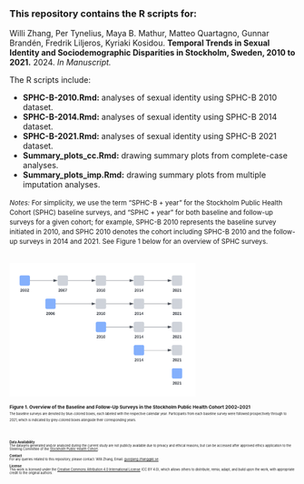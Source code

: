 ### This repository contains the R scripts for:

Willi Zhang, Per Tynelius, Maya B. Mathur, Matteo Quartagno, Gunnar Brandén, Fredrik Liljeros, Kyriaki Kosidou. **Temporal Trends in Sexual Identity and Sociodemographic Disparities in Stockholm, Sweden, 2010 to 2021.** 2024. _In Manuscript._

The R scripts include:
* **SPHC-B-2010.Rmd:** analyses of sexual identity using SPHC-B 2010 dataset.
* **SPHC-B-2014.Rmd:** analyses of sexual identity using SPHC-B 2014 dataset.
* **SPHC-B-2021.Rmd:** analyses of sexual identity using SPHC-B 2021 dataset.
* **Summary_plots_cc.Rmd:** drawing summary plots from complete-case analyses.
* **Summary_plots_imp.Rmd:** drawing summary plots from multiple imputation analyses.

<small>_Notes:_ For simplicity, we use the term “SPHC-B + year” for the Stockholm Public Health Cohort (SPHC) baseline surveys, and “SPHC + year” for both baseline and follow-up surveys for a given cohort; for example, SPHC-B 2010 represents the baseline survey initiated in 2010, and SPHC 2010 denotes the cohort including SPHC-B 2010 and the follow-up surveys in 2014 and 2021. See Figure 1 below for an overview of SPHC surveys.<small>

<br>

<img src="images/SPHC_overview.png" width="65%" height="auto">

<small>**Figure 1. Overview of the Baseline and Follow-Up Surveys in the Stockholm Public Health Cohort 2002–2021**<br><small>
<small>The baseline surveys are denoted by blue-colored boxes, each labeled with the respective calendar year. Participants from each baseline survey were followed prospectively through to 2021, which is indicated by grey-colored boxes alongside their corresponding years.<small>

<br>

**Data Availability**<br>
The datasets generated and/or analyzed during the current study are not publicly available due to privacy and ethical reasons, but can be accessed after approved ethics application to the Steering Committee of the [Stockholm Public Health Cohort](https://www.ces.regionstockholm.se/projekt-och-uppdrag/halsa-stockholm/SPHC-data/).

**Contact**<br>
For any queries related to this repository, please contact: Willi Zhang, Email: guoqiang.zhang@ki.se.

**License**<br>
This work is licensed under the [Creative Commons Attribution 4.0 International License](https://creativecommons.org/licenses/by/4.0/) (CC BY 4.0), which allows others to distribute, remix, adapt, and build upon the work, with appropriate credit to the original authors.
